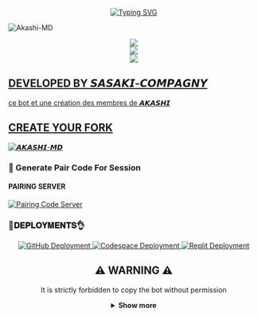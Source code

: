 <p align="center">
  <a href="https://git.io/typing-svg">
    <img src="https://readme-typing-svg.demolab.com?font=EB+Garamond&weight=800&size=28&duration=4000&pause=1000&random=false&width=435&lines=+𝘼𝙆𝘼𝙎𝙃𝙄-𝙈𝘿;WHATSAPP+☑️++BOT;DEVELOPED+BY+𝙎𝘼𝙎𝘼𝙆𝙄-𝘾𝙊𝙈𝙋𝘼𝙂𝙉𝙔" alt="Typing SVG" />
  </a>
</p>

![Akashi-MD ](https://i.imgur.com/P8F82MF.jpeg)
<p align="center">
<a href="https://www.youtube.com/@SSK-FAMILYCAMPAGNY"><img src="https://img.shields.io/badge/YouTube-ff0000?style=for-the-badge&logo=youtube&logoColor=ff000000&link=https://youtube.com/@SSK-FAMILYCAMPAGNY" /><br>
<a href="https://whatsapp.com/channel/0029Vajrhmz96H4IsEjh4a41"><img src="https://img.shields.io/badge/WhatsApp Channel-25D366?style=for-the-badge&logo=whatsapp&logoColor=white&link=https://whatsapp.com/channel/0029Vajrhmz96H4IsEjh4a41" /><br>
<a href="https://t.me/+242067274660"><img src="https://img.shields.io/badge/Telegram-00FFFF?style=for-the-badge&logo=telegram&logoColor=white" />

## DEVELOPED BY 𝙎𝘼𝙎𝘼𝙆𝙄-𝘾𝙊𝙈𝙋𝘼𝙂𝙉𝙔 

<p> ce bot et une création des membres de 𝘼𝙆𝘼𝙎𝙃𝙄</p>


## CREATE YOUR FORK
<a href="https://github.com/AKASHI-SASAKI/Akashi-MD/fork">
  <img title="𝘼𝙆𝘼𝙎𝙃𝙄-𝙈𝘿" src="https://img.shields.io/badge/FORK-𝘼𝙆𝘼𝙎𝙃𝙄-red?color=red&style=for-the-badge&logo=stackshare">
</a>


### 🔐 Generate Pair Code For Session

#### PAIRING SERVER 
<a href="https://akashi-sei-sax-1.onrender.com/" target="_blank">
  <img alt="Pairing Code Server " src="https://img.shields.io/badge/PAIRING CODE-green?style=for-the-badge&logo=opencv&logoColor=white"/>
</a>


###  🐛𝐃𝐄𝐏𝐋𝐎𝐘𝐌𝐄𝐍𝐓𝐒👌

<div align="center">
  <!-- Badges for deployment -->
  <a href="https://youtu.be/AZg7UMMy6q8?si=_YyYGgUS1AL9oR-B" target="_blank">
    <img src="https://img.shields.io/badge/Deployment-GitHub-blue?style=for-the-badge&logo=github" alt="GitHub Deployment" />
  </a>
  <a href="https://youtu.be/4b1HNuaQx54?si=CSRoq27E8nS0AeNA" target="_blank">
    <img src="https://img.shields.io/badge/Deployment-Codespace-blue?style=for-the-badge&logo=github" alt="Codespace Deployment" />
  </a>
  <a href="https://youtu.be/yH2KCK0AD4I?si=F5tjgBpK4ZQO0F-x" target="_blank">
    <img src="https://img.shields.io/badge/Deployment-Replit-blue?style=for-the-badge&logo=replit" alt="Replit Deployment" />
  </a>
  

## ⚠️ WARNING ⚠️

It is strictly forbidden to copy the bot without permission


<details>
  <summary><strong>Show more</strong></summary>




## 𝘿𝙚𝙫𝙚𝙡𝙤𝙥𝙚𝙧

<a href="https://github.com/AKASHI-SASAKI">
  <img src="https://github.com/AKASHI-SASAKI.png" width="100" height="auto" alt="AKASHI-SASAKi"/>
</a>
<p align="center"><strong>AKASHI-SASAKI</strong></p>



## DATABSE URL

```bash
postgresql://testbot_2m27_user:Az7LOxZBevfQ7qiZ2aKDwQ4325uumm4v@dpg-crngb4o8fa8c738fs4b0-a.oregon-postgres.render.com/testbot_2m27
